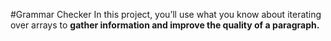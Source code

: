 #Grammar Checker
In this project, you’ll use what you know about iterating over arrays to **gather information and improve the quality of a paragraph.**